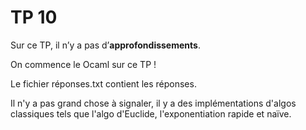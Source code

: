 # TP 10
Sur ce TP, il n’y a pas d’**approfondissements**.

On commence le Ocaml sur ce TP !

Le fichier réponses.txt contient les réponses.

Il n'y a pas grand chose à signaler, il y a des implémentations d'algos classiques tels que l'algo d'Euclide, l'exponentiation rapide et naïve.
